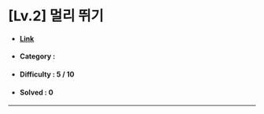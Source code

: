 # [Lv.2] 멀리 뛰기 
* #### [Link](https://school.programmers.co.kr/learn/courses/30/lessons/12914)
* #### Category : 
* #### Difficulty : 5 / 10  
* #### Solved : 0

<hr />

```js

```